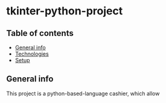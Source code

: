 # tkinter-python-project

## Table of contents
* [General info](#general-info)
* [Technologies](#technologies)
* [Setup](#setup)

## General info
This project is a python-based-language cashier, which allow 
